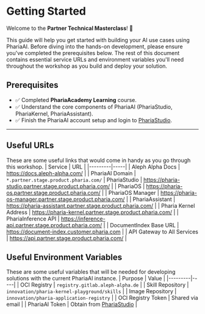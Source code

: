 # Getting Started

Welcome to the **Partner Technical Masterclass**! 🎉

This guide will help you get started with building your AI use cases using PhariaAI. Before diving into the hands-on development, please ensure you've completed the prerequisites below. The rest of this document contains essential service URLs and environment variables you'll need throughout the workshop as you build and deploy your solution.

## Prerequisites

- ✅ Completed **PhariaAcademy Learning** course.  
- ✅ Understand the core components of PhariaAI (PhariaStudio, PhariaKernel, PhariaAssistant).  
- ✅ Finish the PhariaAI account setup and login to [PhariaStudio](https://pharia-studio.partner.stage.product.pharia.com/).

_____

## Useful URLs
These are some useful links that would come in handy as you go through this workshop.
| Service | URL |
|---------|-----|
| Aleph Alpha Docs | https://docs.aleph-alpha.com/ |
| PhariaAI Domain | `*.partner.stage.product.pharia.com/`
| PhariaStudio | https://pharia-studio.partner.stage.product.pharia.com/ |
| PhariaOS | https://pharia-os.partner.stage.product.pharia.com/ |
| PhariaOS Manager | https://pharia-os-manager.partner.stage.product.pharia.com/ |
| PhariaAssistant | https://pharia-assistant.partner.stage.product.pharia.com/ |
| Pharia Kernel Address | https://pharia-kernel.partner.stage.product.pharia.com/ |
| PhariaInference API | https://inference-api.partner.stage.product.pharia.com/ |
| DocumentIndex Base URL | https://document-index.customer.pharia.com |
| API Gateway to All Services | https://api.partner.stage.product.pharia.com/ |


## Useful Environment Variables
These are some useful variables that will be needed for developing solutions with the current PhariaAI instance.
| Purpose | Value |
|---------|-----|
| OCI Registry | `registry.gitlab.aleph-alpha.de` |
| Skill Repository | `innovation/pharia-kernel-playground/skills` |
| Image Repository | `innovation/pharia-application-registry` |
| OCI Registry Token | Shared via email |
| PhariaAI Token | Obtain from [PhariaStudio](https://pharia-studio.partner.stage.product.pharia.com/) |